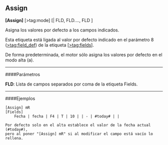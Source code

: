 ## Assign

**[Assign]** [>tag:mode] [| FLD, FLD...., FLD ]

Asigna los valores por defecto a los campos indicados.

Esta etiqueta está ligada al valor por defecto indicado en el parámetro 8 ([&gt;tag:field_def](DEF)) de la etiqueta [[&gt;tag:fields](Fields)].

De forma predeterminada, el motor sólo asigna los valores por defecto en el modo alta (a).

---

####Parámetros

**FLD**:
	Lista de campos separados por coma de la etiqueta Fields.

---

####Ejemplos

```
[Assign] mR
[Fields]
	Fecha | fecha | F4 | T | 10 | | - | #today# | |  

Por defecto solo en el alta establece el valor de la fecha actual (#today#), 
pero al poner "[Assign] mR" si al modificar el campo está vacío lo rellena. 

```
